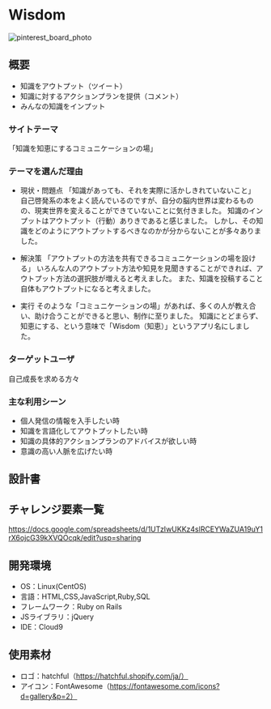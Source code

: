 # Wisdom
![pinterest_board_photo](https://user-images.githubusercontent.com/68683051/112710027-72e0b380-8f01-11eb-837b-e0821e2cb603.png)

## 概要
- 知識をアウトプット（ツイート）
- 知識に対するアクションプランを提供（コメント）
- みんなの知識をインプット

### サイトテーマ
「知識を知恵にするコミュニケーションの場」

### テーマを選んだ理由
- 現状・問題点
「知識があっても、それを実際に活かしきれていないこと」
自己啓発系の本をよく読んでいるのですが、自分の脳内世界は変わるものの、現実世界を変えることができていないことに気付きました。
知識のインプットはアウトプット（行動）ありきであると感じました。
しかし、その知識をどのようにアウトプットするべきなのかが分からないことが多々ありました。

- 解決策
「アウトプットの方法を共有できるコミュニケーションの場を設ける」
いろんな人のアウトプット方法や知見を見聞きすることができれば、アウトプット方法の選択肢が増えると考えました。
また、知識を投稿すること自体もアウトプットになると考えました。

- 実行
そのような「コミュニケーションの場」があれば、多くの人が教え合い、助け合うことができると思い、制作に至りました。
知識にとどまらず、知恵にする、という意味で「Wisdom（知恵）」というアプリ名にしました。

### ターゲットユーザ
自己成長を求める方々

### 主な利用シーン
- 個人発信の情報を入手したい時
- 知識を言語化してアウトプットしたい時
- 知識の具体的アクションプランのアドバイスが欲しい時
- 意識の高い人脈を広げたい時

## 設計書

## チャレンジ要素一覧
https://docs.google.com/spreadsheets/d/1UTzIwUKKz4slRCEYWaZUA19uY1rX6ojcG39kXVQOcqk/edit?usp=sharing

## 開発環境
- OS：Linux(CentOS)
- 言語：HTML,CSS,JavaScript,Ruby,SQL
- フレームワーク：Ruby on Rails
- JSライブラリ：jQuery
- IDE：Cloud9

## 使用素材
- ロゴ：hatchful（https://hatchful.shopify.com/ja/）
- アイコン：FontAwesome（https://fontawesome.com/icons?d=gallery&p=2）
